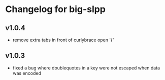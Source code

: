 # Changelog for big-slpp

## v1.0.4

- remove extra tabs in front of curlybrace open '{'

## v1.0.3

- fixed a bug where doublequotes in a key were not escaped when data was encoded
